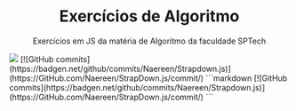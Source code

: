 <h1 align="center">Exercícios de Algoritmo</h1> 
<p align="center">Exercícios em JS da matéria de Algoritmo da faculdade SPTech</p>
<div>
<img src="https://img.shields.io/badge/Made%20with-JavaScript-1f425f.svg">
[![GitHub commits](https://badgen.net/github/commits/Naereen/Strapdown.js)](https://GitHub.com/Naereen/StrapDown.js/commit/)
```markdown
[![GitHub commits](https://badgen.net/github/commits/Naereen/Strapdown.js)](https://GitHub.com/Naereen/StrapDown.js/commit/)
```
</div>
